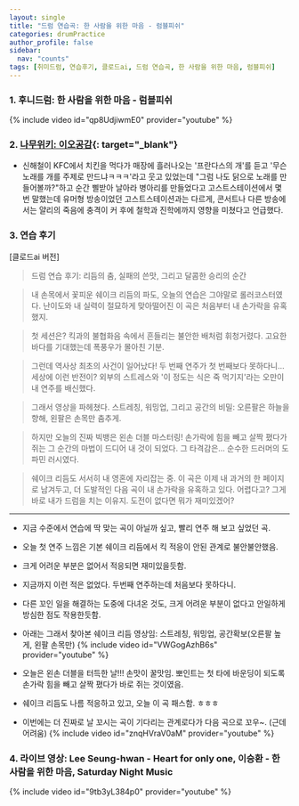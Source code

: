 ```yaml
---
layout: single
title: "드럼 연습곡: 한 사람을 위한 마음 - 럼블피쉬"
categories: drumPractice
author_profile: false
sidebar:
  nav: "counts"
tags: [취미드럼, 연습후기, 클로드ai, 드럼 연습곡, 한 사람을 위한 마음, 럼블피쉬]
---
```


### 1. 후니드럼: 한 사람을 위한 마음 - 럼블피쉬

{% include video id="qp8UdjiwmE0" provider="youtube" %}


### 2. [나무위키: 이오공감](https://namu.wiki/w/%EC%9D%B4%EC%98%A4%EA%B3%B5%EA%B0%90){: target="_blank"}
 
 - 신해철이 KFC에서 치킨을 먹다가 매장에 흘러나오는 '프란다스의 개'를 듣고 '무슨 노래를 개를 주제로 만드냐ㅋㅋㅋ'라고 웃고 있었는데 "그럼 나도 닭으로 노래를 만들어볼까?"하고 순간 삘받아 날아라 병아리를 만들었다고 고스트스테이션에서 몇 번 말했는데 유머형 방송이었던 고스트스테이션과는 다르게, 콘서트나 다른 방송에서는 얄리의 죽음에 충격이 커 후에 철학과 진학에까지 영향을 미쳤다고 언급했다.

### 3. 연습 후기

[클로드ai 버전]
>드럼 연습 후기: 리듬의 춤, 실패의 쓴맛, 그리고 달콤한 승리의 순간

>내 손목에서 꽃피운 쉐이크 리듬의 파도, 오늘의 연습은 그야말로 롤러코스터였다. 난이도와 내 실력이 절묘하게 맞아떨어진 이 곡은 처음부터 내 손가락을 유혹했지.

>첫 세션은? 킥과의 불협화음 속에서 흔들리는 불안한 배처럼 휘청거렸다. 고요한 바다를 기대했는데 폭풍우가 몰아친 기분.

>그런데 역사상 최초의 사건이 일어났다! 두 번째 연주가 첫 번째보다 못하다니... 세상에 이런 반전이? 외부의 스트레스와 '이 정도는 식은 죽 먹기지'라는 오만이 내 연주를 배신했다.

>그래서 영상을 파헤쳤다. 스트레칭, 워밍업, 그리고 공간의 비밀: 오른팔은 하늘을 향해, 왼팔은 손목만 춤추게.

>하지만 오늘의 진짜 빅뱅은 왼손 더블 마스터링! 손가락에 힘을 빼고 살짝 폈다가 쥐는 그 순간의 마법이 드디어 내 것이 되었다. 그 타격감은... 순수한 드러머의 도파민 러시였다.

>쉐이크 리듬도 서서히 내 영혼에 자리잡는 중. 이 곡은 이제 내 과거의 한 페이지로 남겨두고, 더 도발적인 다음 곡이 내 손가락을 유혹하고 있다. 어렵다고? 그게 바로 내가 드럼을 치는 이유지. 도전이 없다면 뭐가 재미있겠어?

----

- 지금 수준에서 연습에 딱 맞는 곡이 아닐까 싶고, 빨리 연주 해 보고 싶었던 곡.
- 오늘 첫 연주 느낌은 기본 쉐이크 리듬에서 킥 적응이 안된 관계로 불안불안했음.
- 크게 어려운 부분은 없어서 적응되면 재미있을듯함.

- 지금까지 이런 적은 없었다. 두번째 연주하는데 처음보다 못하다니.
- 다른 꼬인 일을 해결하는 도중에 다녀온 것도, 크게 어려운 부분이 없다고 안일하게 방심한 점도 작용한듯함.
- 아래는 그래서 찾아본 쉐이크 리듬 영상임: 스트레칭, 워밍업, 공간확보(오른팔 높게, 왼팔 손목만)
{% include video id="VWGogAzhB6s" provider="youtube" %}

- 오늘은 왼손 더블을 터득한 날!!! 손맛이 꿀맛임. 뽀인트는 첫 타에 바운딩이 되도록 손가락 힘을 빼고 살짝 폈다가 바로 쥐는 것이였음.
- 쉐이크 리듬도 나름 적응하고 있고, 오늘 이 곡 패스함. ㅎㅎㅎ
- 이번에는 더 진짜로 날 꼬시는 곡이 기다리는 관계로다가 다음 곡으로 꼬우~. (근데 어려움)
{% include video id="znqHVraV0aM" provider="youtube" %}

### 4. 라이브 영상: Lee Seung-hwan - Heart for only one, 이승환 - 한 사람을 위한 마음, Saturday Night Music
{% include video id="9tb3yL384p0" provider="youtube" %}
